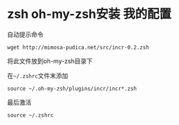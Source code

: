 # zsh oh-my-zsh安装 我的配置

自动提示命令

```shell
wget http://mimosa-pudica.net/src/incr-0.2.zsh   
```

将此文件放到oh-my-zsh目录下

在`~/.zshrc`文件末添加

`source ~/.oh-my-zsh/plugins/incr/incr*.zsh`

最后激活

`source ~/.zshrc`